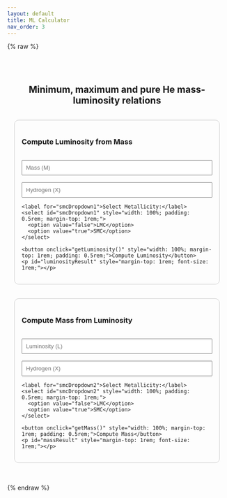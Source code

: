 ```yaml
---
layout: default
title: ML Calculator
nav_order: 3
---
```


{% raw %}
<!-- Include MathJax for LaTeX rendering -->
<script type="text/javascript" async
  src="https://cdn.jsdelivr.net/npm/mathjax@2.7.7/MathJax.js?config=TeX-MML-AM_CHTML">
</script>

<div style="max-width: 600px; margin: 2rem auto; padding: 1rem; text-align: center;">

  <h2 style="margin-bottom: 2rem;">
    Minimum, maximum and pure He mass-luminosity relations
  </h2>

  <!-- Top Section: Luminosity -->
  <div style="border: 1px solid #ccc; padding: 1rem; border-radius: 10px; margin-bottom: 2rem; text-align: left;">
    <h3>Compute Luminosity from Mass</h3>
    <input type="number" id="massInput" placeholder="Mass (M)" style="width: 100%; padding: 0.5rem; margin-top: 1rem;">
    <input type="number" id="hydrogenInput1" placeholder="Hydrogen (X)" style="width: 100%; padding: 0.5rem; margin-top: 1rem;">
    
    <label for="smcDropdown1">Select Metallicity:</label>
    <select id="smcDropdown1" style="width: 100%; padding: 0.5rem; margin-top: 1rem;">
      <option value="false">LMC</option>
      <option value="true">SMC</option>
    </select>

    <button onclick="getLuminosity()" style="width: 100%; margin-top: 1rem; padding: 0.5rem;">Compute Luminosity</button>
    <p id="luminosityResult" style="margin-top: 1rem; font-size: 1rem;"></p>
  </div>

  <!-- Bottom Section: Mass -->
  <div style="border: 1px solid #ccc; padding: 1rem; border-radius: 10px; text-align: left;">
    <h3>Compute Mass from Luminosity</h3>
    <input type="number" id="luminosityInput" placeholder="Luminosity (L)" style="width: 100%; padding: 0.5rem; margin-top: 1rem;">
    <input type="number" id="hydrogenInput2" placeholder="Hydrogen (X)" style="width: 100%; padding: 0.5rem; margin-top: 1rem;">
    
    <label for="smcDropdown2">Select Metallicity:</label>
    <select id="smcDropdown2" style="width: 100%; padding: 0.5rem; margin-top: 1rem;">
      <option value="false">LMC</option>
      <option value="true">SMC</option>
    </select>

    <button onclick="getMass()" style="width: 100%; margin-top: 1rem; padding: 0.5rem;">Compute Mass</button>
    <p id="massResult" style="margin-top: 1rem; font-size: 1rem;"></p>
  </div>
</div>

<script>
  async function getLuminosity() {
    const m = parseFloat(document.getElementById('massInput').value);
    const x = parseFloat(document.getElementById('hydrogenInput1').value);
    const use_smc = document.getElementById('smcDropdown1').value === "true";

    const response = await fetch("https://nnv5wacde8.execute-api.eu-north-1.amazonaws.com/ML-calc", {
      method: "POST",
      headers: { "Content-Type": "application/json" },
      body: JSON.stringify({ mode: "luminosity", m, x, use_smc })
    });

    const data = await response.json();
    document.getElementById('luminosityResult').innerHTML =
      `\\( \\text{Minimum log(L/L_\\odot)}: \\) ${data.L_min.toFixed(5)}<br>
       \\( \\text{Maximum log(L/L_\\odot)}: \\) ${data.L_max.toFixed(5)}<br>
       \\( \\text{Pure He log(L/L_\\odot)}: \\) ${data.L_pure_He.toFixed(5)}`;

    MathJax.Hub.Queue(["Typeset", MathJax.Hub, 'luminosityResult']);
  }

  async function getMass() {
    const L = parseFloat(document.getElementById('luminosityInput').value);
    const x = parseFloat(document.getElementById('hydrogenInput2').value);
    const use_smc = document.getElementById('smcDropdown2').value === "true";

    const response = await fetch("https://nnv5wacde8.execute-api.eu-north-1.amazonaws.com/ML-calc", {
      method: "POST",
      headers: { "Content-Type": "application/json" },
      body: JSON.stringify({ mode: "mass", L, x, use_smc })
    });

    const data = await response.json();
    document.getElementById('massResult').innerHTML =
      `\\( \\text{Minimum mass (M/M_\\odot)}: \\) ${data.M_min}<br>
       \\( \\text{Maximum mass (M/M_\\odot)}: \\) ${data.M_max}<br>
       \\( \\text{Pure He mass (M/M_\\odot)}: \\) ${data.M_pure_He}`;

    MathJax.Hub.Queue(["Typeset", MathJax.Hub, 'massResult']);
  }
</script>

{% endraw %}

